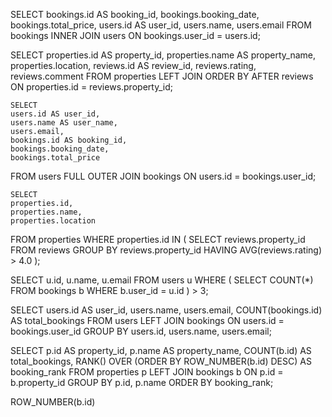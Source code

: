 SELECT 
    bookings.id AS booking_id,
    bookings.booking_date,
    bookings.total_price,
    users.id AS user_id,
    users.name,
    users.email
FROM 
    bookings
INNER JOIN 
    users ON bookings.user_id = users.id;

SELECT 
    properties.id AS property_id,
    properties.name AS property_name,
    properties.location,
    reviews.id AS review_id,
    reviews.rating,
    reviews.comment
FROM 
    properties
LEFT JOIN 
 ORDER BY AFTER 
    reviews ON properties.id = reviews.property_id;


    SELECT 
    users.id AS user_id,
    users.name AS user_name,
    users.email,
    bookings.id AS booking_id,
    bookings.booking_date,
    bookings.total_price
FROM 
    users
FULL OUTER JOIN 
    bookings ON users.id = bookings.user_id;


    SELECT 
    properties.id,
    properties.name,
    properties.location
FROM 
    properties
WHERE 
    properties.id IN (
        SELECT 
            reviews.property_id
        FROM 
            reviews
        GROUP BY 
            reviews.property_id
        HAVING 
            AVG(reviews.rating) > 4.0
    );

SELECT 
    u.id,
    u.name,
    u.email
FROM 
    users u
WHERE 
    (
        SELECT COUNT(*) 
        FROM bookings b 
        WHERE b.user_id = u.id
    ) > 3;



SELECT 
    users.id AS user_id,
    users.name,
    users.email,
    COUNT(bookings.id) AS total_bookings
FROM 
    users
LEFT JOIN 
    bookings ON users.id = bookings.user_id
GROUP BY 
    users.id, users.name, users.email;



SELECT 
    p.id AS property_id,
    p.name AS property_name,
    COUNT(b.id) AS total_bookings,
    RANK() OVER (ORDER BY ROW_NUMBER(b.id) DESC) AS booking_rank
FROM 
    properties p
LEFT JOIN 
    bookings b ON p.id = b.property_id
GROUP BY 
    p.id, p.name
ORDER BY 
    booking_rank;


ROW_NUMBER(b.id)